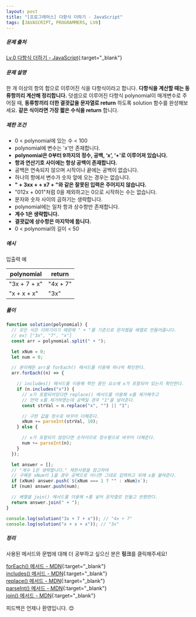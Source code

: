 ```yaml
---
layout: post
title: "[프로그래머스] 다항식 더하기 - JavaScript"
tags: [JAVASCRIPT, PROGRAMMERS, LV0]
---
```


##### 문제 출처

[Lv.0 다항식 더하기 - JavaScript](https://school.programmers.co.kr/learn/courses/30/lessons/120863?language=javascript){:target="\_blank"}

##### 문제 설명

한 개 이상의 항의 합으로 이루어진 식을 다항식이라고 합니다. **다항식을 계산할 때는 동류항끼리 계산해 정리합니다.** 덧셈으로 이루어진 다항식 polynomial이 매개변수로 주어질 때, **동류항끼리 더한 결괏값을 문자열로 return** 하도록 solution 함수를 완성해보세요. **같은 식이라면 가장 짧은 수식을 return** 합니다.

##### 제한 조건

- 0 < polynomial에 있는 수 < 100
- polynomial에 변수는 'x'만 존재합니다.
- **polynomial은 0부터 9까지의 정수, 공백, ‘x’, ‘+'로 이루어져 있습니다.**
- **항과 연산기호 사이에는 항상 공백이 존재합니다.**
- 공백은 연속되지 않으며 시작이나 끝에는 공백이 없습니다.
- 하나의 항에서 변수가 숫자 앞에 오는 경우는 없습니다.
- **" + 3xx + + x7 + "와 같은 잘못된 입력은 주어지지 않습니다.**
- "012x + 001"처럼 0을 제외하고는 0으로 시작하는 수는 없습니다.
- 문자와 숫자 사이의 곱하기는 생략합니다.
- polynomial에는 일차 항과 상수항만 존재합니다.
- **계수 1은 생략합니다.**
- **결괏값에 상수항은 마지막에 둡니다.**
- 0 < polynomial의 길이 < 50

##### 예시

입출력 예

| polynomial   | return   |
| ------------ | -------- |
| "3x + 7 + x" | "4x + 7" |
| "x + x + x"  | "3x"     |

##### 풀이

```javascript
function solution(polynomial) {
  // 모든 식은 더하기이기 때문에 " + "를 기준으로 문자열을 배열로 만들어줍니다.
  // ex) ["3x", "7", "x"]
  const arr = polynomial.split(" + ");

  let xNum = 0;
  let num = 0;

  // 분리해둔 arr을 forEach() 메서드를 이용해 하나씩 확인한다.
  arr.forEach((n) => {

    // includes() 메서드를 이용해 학인 중인 요소에 x가 포함되어 있는지 확인한다.
    if (n.includes("x")) {
      // x가 포함되어있다면 replace() 메서드를 이용해 x를 제거해주고
      // 만약 x를 제거하였는데 공백일 경우 "1"을 넣어준다.
      const strVal = n.replace("x", "") || "1";

      // 구한 값을 정수로 바꾸어 더해준다.
      xNum += parseInt(strVal, 10);
    } else {

      // x가 포함되지 않았다면 숫자이므로 정수형으로 바꾸어 더해준다.
      num += parseInt(n);
    }
  });

  let answer = [];
  // "계수 1은 생략합니다." 제한사항을 참고하여
  // 구해둔 xNum이 1을 경우 공백으로 아니면 그대로 입력하고 뒤에 x를 붙여준다.
  if (xNum) answer.push(`${xNum === 1 ? "" : xNum}x`);
  if (num) answer.push(num);

  // 배열을 join() 메서드를 이용해 +를 넣어 문자열로 만들고 반환한다.
  return answer.join(" + ");
}

console.log(solution("3x + 7 + x")); // "4x + 7"
console.log(solution("x + x + x")); // "3x"
```

##### 정리

사용된 메서드와 문법에 대해 더 공부하고 싶으신 분은 **링크**를 클릭해주세요!

[forEach() 메서드 - MDN](https://developer.mozilla.org/ko/docs/Web/JavaScript/Reference/Global_Objects/Array/forEach){:target="\_blank"}<br />
[includes() 메서드 - MDN](hthttps://developer.mozilla.org/ko/docs/Web/JavaScript/Reference/Global_Objects/String/includes){:target="\_blank"}<br />
[replace() 메서드 - MDN](https://developer.mozilla.org/ko/docs/Web/JavaScript/Reference/Global_Objects/String/replace){:target="\_blank"}<br />
[parseInt() 메서드 - MDN](https://developer.mozilla.org/ko/docs/Web/JavaScript/Reference/Global_Objects/parseInt){:target="\_blank"}<br/>
[join() 메서드 - MDN](https://developer.mozilla.org/ko/docs/Web/JavaScript/Reference/Global_Objects/Array/join){:target="\_blank"}

피드백은 언제나 환영입니다. 😊
